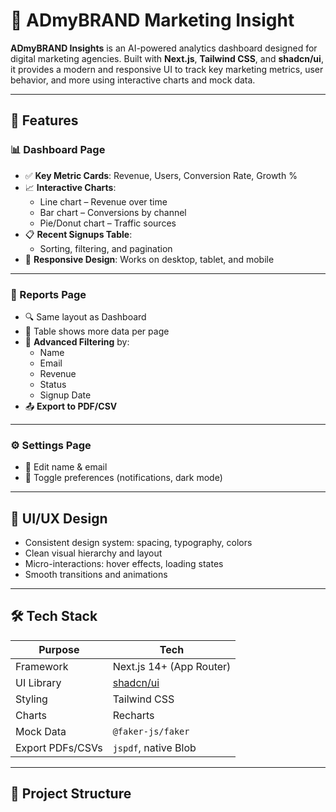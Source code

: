 # 🚀 ADmyBRAND Marketing Insight

**ADmyBRAND Insights** is an AI-powered analytics dashboard designed for digital marketing agencies. Built with **Next.js**, **Tailwind CSS**, and **shadcn/ui**, it provides a modern and responsive UI to track key marketing metrics, user behavior, and more using interactive charts and mock data.

---

## 📌 Features

### 📊 Dashboard Page

- ✅ **Key Metric Cards**: Revenue, Users, Conversion Rate, Growth %
- 📈 **Interactive Charts**:
  - Line chart – Revenue over time
  - Bar chart – Conversions by channel
  - Pie/Donut chart – Traffic sources
- 📋 **Recent Signups Table**:
  - Sorting, filtering, and pagination
- 📱 **Responsive Design**: Works on desktop, tablet, and mobile

---

### 📑 Reports Page

- 🔍 Same layout as Dashboard
- 📄 Table shows more data per page
- 🧠 **Advanced Filtering** by:
  - Name
  - Email
  - Revenue
  - Status
  - Signup Date
- 📤 **Export to PDF/CSV**

---

### ⚙️ Settings Page

- 📝 Edit name & email
- 🔔 Toggle preferences (notifications, dark mode)

---

## 🎨 UI/UX Design

- Consistent design system: spacing, typography, colors
- Clean visual hierarchy and layout
- Micro-interactions: hover effects, loading states
- Smooth transitions and animations

---

## 🛠️ Tech Stack

| Purpose                | Tech                         |
|------------------------|------------------------------|
| Framework              | Next.js 14+ (App Router)     |
| UI Library             | [shadcn/ui](https://ui.shadcn.com) |
| Styling                | Tailwind CSS                 |
| Charts                 | Recharts                     |
| Mock Data              | `@faker-js/faker`            |
| Export PDFs/CSVs       | `jspdf`, native Blob         |

---

## 📁 Project Structure

